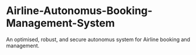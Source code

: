# Airline-Autonomus-Booking-Management-System
An optimised, robust, and secure autonomus system for Airline booking and management.

